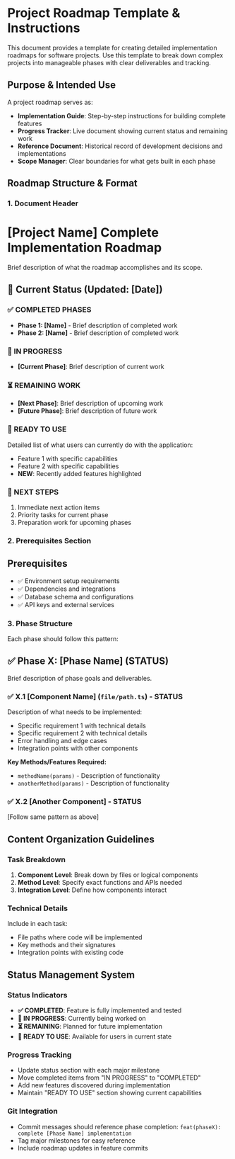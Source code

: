 # Project Roadmap Template & Instructions

This document provides a template for creating detailed implementation roadmaps for software projects. Use this template to break down complex projects into manageable phases with clear deliverables and tracking.

## Purpose & Intended Use

A project roadmap serves as:

- **Implementation Guide**: Step-by-step instructions for building complete features
- **Progress Tracker**: Live document showing current status and remaining work
- **Reference Document**: Historical record of development decisions and implementations
- **Scope Manager**: Clear boundaries for what gets built in each phase

## Roadmap Structure & Format

### 1. Document Header

# [Project Name] Complete Implementation Roadmap

Brief description of what the roadmap accomplishes and its scope.

## 🎯 Current Status (Updated: [Date])

### ✅ COMPLETED PHASES

- **Phase 1: [Name]** - Brief description of completed work
- **Phase 2: [Name]** - Brief description of completed work

### 🔄 IN PROGRESS

- **[Current Phase]**: Brief description of current work

### ⏳ REMAINING WORK

- **[Next Phase]**: Brief description of upcoming work
- **[Future Phase]**: Brief description of future work

### 🚀 READY TO USE

Detailed list of what users can currently do with the application:

- Feature 1 with specific capabilities
- Feature 2 with specific capabilities
- **NEW**: Recently added features highlighted

### 📍 NEXT STEPS

1. Immediate next action items
2. Priority tasks for current phase
3. Preparation work for upcoming phases

### 2. Prerequisites Section

## Prerequisites

- ✅ Environment setup requirements
- ✅ Dependencies and integrations
- ✅ Database schema and configurations
- ✅ API keys and external services

### 3. Phase Structure

Each phase should follow this pattern:

## ✅ Phase X: [Phase Name] (STATUS)

Brief description of phase goals and deliverables.

### ✅ X.1 [Component Name] (`file/path.ts`) - STATUS

Description of what needs to be implemented:

- Specific requirement 1 with technical details
- Specific requirement 2 with technical details
- Error handling and edge cases
- Integration points with other components

**Key Methods/Features Required:**

- `methodName(params)` - Description of functionality
- `anotherMethod(params)` - Description of functionality

### ✅ X.2 [Another Component] - STATUS

[Follow same pattern as above]

## Content Organization Guidelines

### Task Breakdown

1. **Component Level**: Break down by files or logical components
2. **Method Level**: Specify exact functions and APIs needed
3. **Integration Level**: Define how components interact

### Technical Details

Include in each task:

- File paths where code will be implemented
- Key methods and their signatures
- Integration points with existing code

## Status Management System

### Status Indicators

- **✅ COMPLETED**: Feature is fully implemented and tested
- **🔄 IN PROGRESS**: Currently being worked on
- **⏳ REMAINING**: Planned for future implementation
- **🚀 READY TO USE**: Available for users in current state

### Progress Tracking

- Update status section with each major milestone
- Move completed items from "IN PROGRESS" to "COMPLETED"
- Add new features discovered during implementation
- Maintain "READY TO USE" section showing current capabilities

### Git Integration

- Commit messages should reference phase completion: `feat(phaseX): complete [Phase Name] implementation`
- Tag major milestones for easy reference
- Include roadmap updates in feature commits
